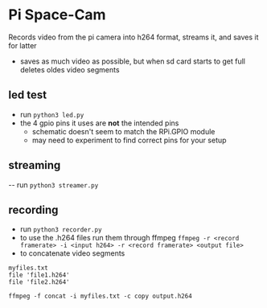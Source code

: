 # Pi Space-Cam
Records video from the pi camera into h264 format, streams it, and saves it for latter
 - saves as much video as possible, but when sd card starts to get full deletes oldes video segments

## led test
- run ```python3 led.py```
- the 4 gpio pins it uses are __not__ the intended pins
  - schematic doesn't seem to match the RPi.GPIO module
  - may need to experiment to find correct pins for your setup


## streaming
-- run ```python3 streamer.py```

## recording
- run ```python3 recorder.py```
- to use the .h264 files run them through ffmpeg
```ffmpeg -r <record framerate> -i <input h264> -r <record framerate> <output file>```
- to concatenate video segments
```
myfiles.txt
file 'file1.h264'
file 'file2.h264'

ffmpeg -f concat -i myfiles.txt -c copy output.h264
```
